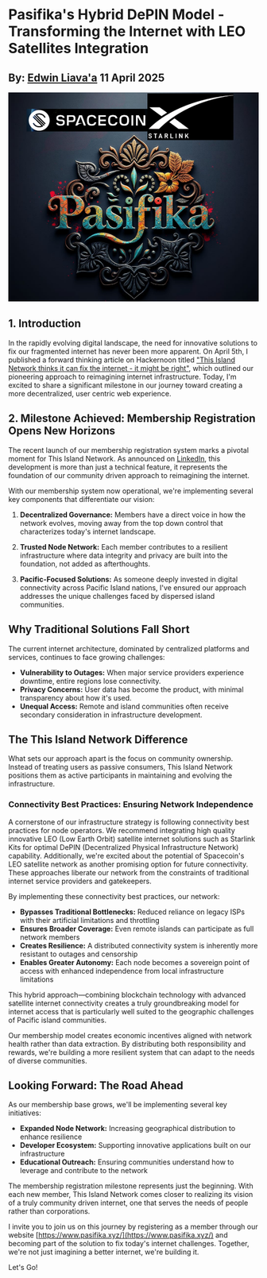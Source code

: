 # Pasifika's Hybrid DePIN Model - Transforming the Internet with LEO Satellites Integration
## By: [Edwin Liava'a](https://github.com/EdwinLiavaa) 11 April 2025

<p align="center">
 <img width="1000" src="https://github.com/EdwinLiavaa/liavaa.space/blob/main/blog/20250411/pic.png">
</p>

## 1. Introduction

In the rapidly evolving digital landscape, the need for innovative solutions to fix our fragmented internet has never been more apparent. On April 5th, I published a forward thinking article on Hackernoon titled ["This Island Network thinks it can fix the internet - it might be right"](https://hackernoon.com/this-island-network-thinks-it-can-fix-the-internet-it-might-be-right), which outlined our pioneering approach to reimagining internet infrastructure. Today, I'm excited to share a significant milestone in our journey toward creating a more decentralized, user centric web experience.

## 2. Milestone Achieved: Membership Registration Opens New Horizons

The recent launch of our membership registration system marks a pivotal moment for This Island Network. As announced on [LinkedIn](https://www.linkedin.com/posts/edwin-liavaa_membership-registration-activity-7315556213797097472-eBvY), this development is more than just a technical feature, it represents the foundation of our community driven approach to reimagining the internet.

With our membership system now operational, we're implementing several key components that differentiate our vision:

1. **Decentralized Governance:** Members have a direct voice in how the network evolves, moving away from the top down control that characterizes today's internet landscape.

2. **Trusted Node Network:** Each member contributes to a resilient infrastructure where data integrity and privacy are built into the foundation, not added as afterthoughts.

3. **Pacific-Focused Solutions:** As someone deeply invested in digital connectivity across Pacific Island nations, I've ensured our approach addresses the unique challenges faced by dispersed island communities.

## Why Traditional Solutions Fall Short

The current internet architecture, dominated by centralized platforms and services, continues to face growing challenges:

- **Vulnerability to Outages:** When major service providers experience downtime, entire regions lose connectivity.
- **Privacy Concerns:** User data has become the product, with minimal transparency about how it's used.
- **Unequal Access:** Remote and island communities often receive secondary consideration in infrastructure development.

## The This Island Network Difference

What sets our approach apart is the focus on community ownership. Instead of treating users as passive consumers, This Island Network positions them as active participants in maintaining and evolving the infrastructure.

### Connectivity Best Practices: Ensuring Network Independence

A cornerstone of our infrastructure strategy is following connectivity best practices for node operators. We recommend integrating high quality innovative LEO (Low Earth Orbit) satellite internet solutions such as Starlink Kits for optimal DePIN (Decentralized Physical Infrastructure Network) capability. Additionally, we're excited about the potential of Spacecoin's LEO satellite network as another promising option for future connectivity. These approaches liberate our network from the constraints of traditional internet service providers and gatekeepers.

By implementing these connectivity best practices, our network:

- **Bypasses Traditional Bottlenecks:** Reduced reliance on legacy ISPs with their artificial limitations and throttling
- **Ensures Broader Coverage:** Even remote islands can participate as full network members
- **Creates Resilience:** A distributed connectivity system is inherently more resistant to outages and censorship
- **Enables Greater Autonomy:** Each node becomes a sovereign point of access with enhanced independence from local infrastructure limitations

This hybrid approach—combining blockchain technology with advanced satellite internet connectivity creates a truly groundbreaking model for internet access that is particularly well suited to the geographic challenges of Pacific island communities.

Our membership model creates economic incentives aligned with network health rather than data extraction. By distributing both responsibility and rewards, we're building a more resilient system that can adapt to the needs of diverse communities.

## Looking Forward: The Road Ahead

As our membership base grows, we'll be implementing several key initiatives:

- **Expanded Node Network:** Increasing geographical distribution to enhance resilience
- **Developer Ecosystem:** Supporting innovative applications built on our infrastructure
- **Educational Outreach:** Ensuring communities understand how to leverage and contribute to the network

The membership registration milestone represents just the beginning. With each new member, This Island Network comes closer to realizing its vision of a truly community driven internet, one that serves the needs of people rather than corporations.

I invite you to join us on this journey by registering as a member through our website [https://www.pasifika.xyz/](https://www.pasifika.xyz/) and becoming part of the solution to fix today's internet challenges. Together, we're not just imagining a better internet, we're building it.

Let's Go!